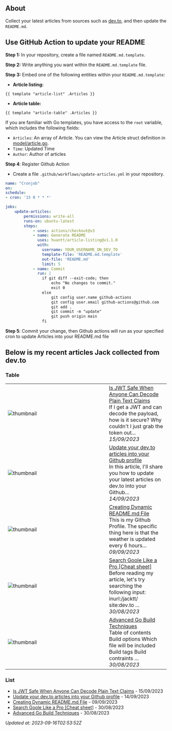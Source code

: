 ## About
Collect your latest articles from sources such as [dev.to](https://dev.to), and then update the `README.md`.

## Use GitHub Action to update your README

**Step 1:** In your repository, create a file named `README.md.template`.

**Step 2:** Write anything you want within the `README.md.template` file.

**Step 3:** Embed one of the following entities within your `README.md.template`:

- **Article listing:**
```shell
{{ template "article-list" .Articles }}
```
- **Article table:**
```shell
{{ template "article-table" .Articles }}
```

If you are familiar with Go templates, you have access to the `root` variable, which includes the following fields:

- `Articles`: An array of Article. You can view the Article struct definition in [model/article.go](model/article.go).
- `Time`: Updated Time
- `Author`: Author of articles

**Step 4**: Register Github Action
- Create a file `.github/workflows/update-articles.yml` in your repository.
```yml
name: "Cronjob"
on:
schedule:
- cron: '15 0 * * *'

jobs:
    update-articles:
        permissions: write-all
        runs-on: ubuntu-latest
        steps:
            - uses: actions/checkout@v3
            - name: Generate README
              uses: huantt/article-listing@v1.1.0
              with:
                username: YOUR_USERNAME_ON_DEV_TO                
                template-file: 'README.md.template'
                out-file: 'README.md'
                limit: 5
            - name: Commit
              run: |
                if git diff --exit-code; then
                    echo "No changes to commit."
                    exit 0
                else
                    git config user.name github-actions
                    git config user.email github-actions@github.com
                    git add .
                    git commit -m "update"
                    git push origin main
                fi
```

**Step 5**: Commit your change, then Github actions will run as your specified cron to update Articles into your README.md file

## Below is my recent articles Jack collected from dev.to
### Table


<table>
        <tr>
            <td width="300px"><img src="https://res.cloudinary.com/practicaldev/image/fetch/s--IYXpxeIK--/c_imagga_scale,f_auto,fl_progressive,h_420,q_auto,w_1000/https://dev-to-uploads.s3.amazonaws.com/uploads/articles/xgku9dux2s3sohohiy5n.png" alt="thumbnail"></td>
            <td>
                <a href="https://dev.to/jacktt/is-jwt-safe-when-anyone-can-decode-plain-text-claims-3anc">Is JWT Safe When Anyone Can Decode Plain Text Claims</a>
                <div>If I get a JWT and can decode the payload, how is it secure? Why couldn&#39;t I just grab the token out...</div>
                <div><i>15/09/2023</i></div>
            </td>
        </tr>
        <tr>
            <td width="300px"><img src="data/images/default-thumbnail.png" alt="thumbnail"></td>
            <td>
                <a href="https://dev.to/jacktt/update-your-devto-articles-into-your-github-profile-4dpi">Update your dev.to articles into your Github profile</a>
                <div>In this article, I&#39;ll share you how to update your latest articles on dev.to into your Github...</div>
                <div><i>14/09/2023</i></div>
            </td>
        </tr>
        <tr>
            <td width="300px"><img src="https://res.cloudinary.com/practicaldev/image/fetch/s--9aLNv3pz--/c_imagga_scale,f_auto,fl_progressive,h_420,q_auto,w_1000/https://dev-to-uploads.s3.amazonaws.com/uploads/articles/urlpgle748e1db4sw81v.png" alt="thumbnail"></td>
            <td>
                <a href="https://dev.to/jacktt/creating-dynamic-readmemd-file-388o">Creating Dynamic README.md File</a>
                <div>This is my Github Profile. The specific thing here is that the weather is updated every 6 hours...</div>
                <div><i>09/09/2023</i></div>
            </td>
        </tr>
        <tr>
            <td width="300px"><img src="https://res.cloudinary.com/practicaldev/image/fetch/s--EyxkUB5z--/c_imagga_scale,f_auto,fl_progressive,h_420,q_auto,w_1000/https://dev-to-uploads.s3.amazonaws.com/uploads/articles/zbxjrjp6rqnuvkymwy5q.png" alt="thumbnail"></td>
            <td>
                <a href="https://dev.to/jacktt/search-goole-like-a-pro-cheat-sheet-555g">Search Goole Like a Pro [Cheat sheet]</a>
                <div>Before reading my article, let&#39;s try searching the following input:    inurl:/jacktt/ site:dev.to    ...</div>
                <div><i>30/08/2023</i></div>
            </td>
        </tr>
        <tr>
            <td width="300px"><img src="https://res.cloudinary.com/practicaldev/image/fetch/s--dwEQQuvx--/c_imagga_scale,f_auto,fl_progressive,h_420,q_auto,w_1000/https://dev-to-uploads.s3.amazonaws.com/uploads/articles/w3qkrh0jj4qkeumkm880.png" alt="thumbnail"></td>
            <td>
                <a href="https://dev.to/jacktt/go-build-in-advance-4o8n">Advanced Go Build Techniques</a>
                <div>Table of contents   Build options Which file will be included Build tags Build contraints           ...</div>
                <div><i>30/08/2023</i></div>
            </td>
        </tr>
</table>


### List

- [Is JWT Safe When Anyone Can Decode Plain Text Claims](https://dev.to/jacktt/is-jwt-safe-when-anyone-can-decode-plain-text-claims-3anc) - 15/09/2023
- [Update your dev.to articles into your Github profile](https://dev.to/jacktt/update-your-devto-articles-into-your-github-profile-4dpi) - 14/09/2023
- [Creating Dynamic README.md File](https://dev.to/jacktt/creating-dynamic-readmemd-file-388o) - 09/09/2023
- [Search Goole Like a Pro [Cheat sheet]](https://dev.to/jacktt/search-goole-like-a-pro-cheat-sheet-555g) - 30/08/2023
- [Advanced Go Build Techniques](https://dev.to/jacktt/go-build-in-advance-4o8n) - 30/08/2023

*Updated at: 2023-09-16T02:53:52Z*